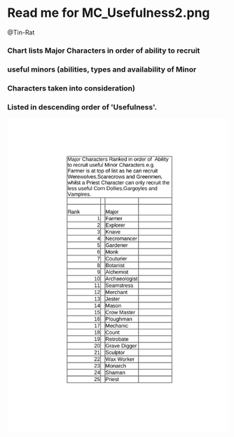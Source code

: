 #
#
# Read me for MC_Usefulness2.png
@Tin-Rat
### Chart lists Major Characters in order of ability to recruit  
### useful minors (abilities, types and availability of Minor
### Characters taken into consideration)
###
### Listed in descending order of 'Usefulness'.

![Major Character Usefulness (in recruiting Minor Characters) Chart](../MC_Usefulness/MC_Usefulness2.png)